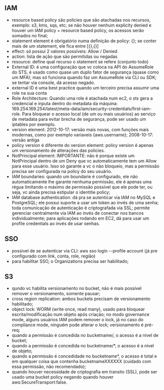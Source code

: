 IAM
-----

- resource based policy são policies que são atachadas nos recursos, exemplo: s3, kms, sqs, etc; se não houver nenhum explicity denied e houver um IAM policy + resource based policy, os acessos serão somados no final;
- statement element é obrigatório numa definição de policy: {}; se conter mais de um statement, ele fica entre [{},{}]
- effect: só possui 2 valores possíveis: Allow / Denied
- action: lista de ação que são permitidas ou negadas
- resource: define qual recurso o statement se refere (conjunto todo)
- External ID: é uma configuração que vc coloca na API do AssumeRole do STS, é usado como quase um duplo fator de segurança (quase como um MFA); mas só funciona quando faz um AssumeRole via CLI ou SDK; se tentar via console, dá acesso negado.
- external ID é uma best practice quando um terceiro precisa assumir uma role na sua conta  
- Role Architecture: Quando uma role é atachada num ec2, o sts gera a credencial e inputa dentro do metadata da máquina: 169.254.169.254/latest/meta-data/iam/security-credentials/first-iam-role. Para bloquear o acesso local (de um ou mais usuários) ao serviço de metadata para evitar brecha de segurança, pode ser usado um iptables por exemplo.
- version element: 2012-10-17: versão mais novas, com funções mais modernas, como por exemplo variaveis {aws.username}; 2008-10-17: versão antiga
- policy version é diferente do version element: policy version é apenas um versionamento de alterações das policies.
- NotPrincipal element: IMPORTANTE: não é porque existe um NotPrincipal dentro de um Deny que vc automaticamente tem um Allow para esse usuário. Isso só garante a vc o não bloqueio, mas a permissão precisa ser configurada na policy do seu usuário.
- IAM boundaries: quando um boundarie é configurado, ele não automaticamente lhe garante nenhuma permissão, ele é apenas uma régua limitando o máximo de permissão possível que ele pode ter, ou seja, vc ainda precisa estipular o identitie policy;
- IAM database authentication: dá pra se autenticar via IAM no MySQL e PostgreSQL; ele possui suporte a usar um token ao invés de uma senha; toda comunicação de autenticação é criptografada via SSL; permite gerenciar centralmente via IAM ao invés de conectar nos bancos individualmente; para aplicações rodando em EC2, dá para usar um profile credentials ao invés de usar senhas.


SSO
------

- possível de se autenticar via CLI: aws sso login --profile account (já pre configurado com link, conta, role, região)
- para habilitar SSO, o Organizations precisa ser habilitado;

S3
-----

- qundo vc habilita versionamento no bucket, não é mais possível remover o versionamento, somente pausar;
- cross region replication: ambos buckets precisam de versionamento habilitado;
- object lock: WORM (write once, read many), usado para bloquear escrita/modificação num objeto após criação; no modo governance mode, alguns usuários IAM podem remover o lock, já no caso do compliance mode, ninguém pode alterar o lock; versionamento é pré-req;
- quando a permissão é concedida no bucketname/, o acesso é a nível de bucket;
- quando a permissão é concedida no bucketname/*, o acesso é a nível de objeto;
- quando a permissão é concedidade no bucketname*, o acesso é total e em qualquer coisa que contenha bucketnameXXXXXX (cuidado com essa permissão, não recomendado);
- quando houver necessidade de criptografia em transito (SSL), pode ser usado uma bucket policy negando quando houver aws:SecureTransport:false.